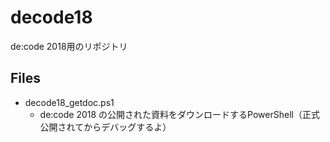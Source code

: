 # decode18
de:code 2018用のリポジトリ

## Files
- decode18_getdoc.ps1
  - de:code 2018 の公開された資料をダウンロードするPowerShell（正式公開されてからデバッグするよ）
